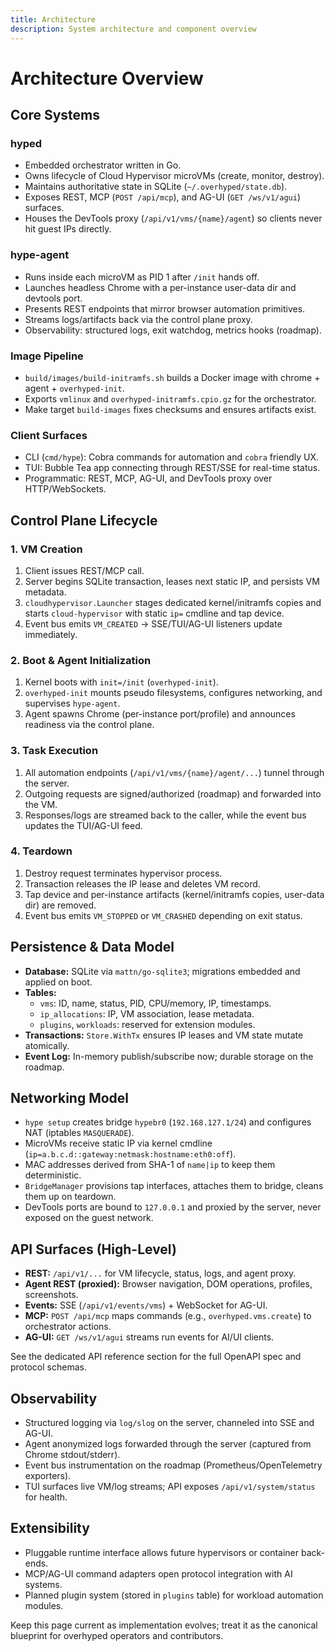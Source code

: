 ```yaml
---
title: Architecture
description: System architecture and component overview
---
```


# Architecture Overview

## Core Systems

### hyped
- Embedded orchestrator written in Go.
- Owns lifecycle of Cloud Hypervisor microVMs (create, monitor, destroy).
- Maintains authoritative state in SQLite (`~/.overhyped/state.db`).
- Exposes REST, MCP (`POST /api/mcp`), and AG-UI (`GET /ws/v1/agui`) surfaces.
- Houses the DevTools proxy (`/api/v1/vms/{name}/agent`) so clients never hit guest IPs directly.

### hype-agent
- Runs inside each microVM as PID 1 after `/init` hands off.
- Launches headless Chrome with a per-instance user-data dir and devtools port.
- Presents REST endpoints that mirror browser automation primitives.
- Streams logs/artifacts back via the control plane proxy.
- Observability: structured logs, exit watchdog, metrics hooks (roadmap).

### Image Pipeline
- `build/images/build-initramfs.sh` builds a Docker image with chrome + agent + `overhyped-init`.
- Exports `vmlinux` and `overhyped-initramfs.cpio.gz` for the orchestrator.
- Make target `build-images` fixes checksums and ensures artifacts exist.

### Client Surfaces
- CLI (`cmd/hype`): Cobra commands for automation and `cobra` friendly UX.
- TUI: Bubble Tea app connecting through REST/SSE for real-time status.
- Programmatic: REST, MCP, AG-UI, and DevTools proxy over HTTP/WebSockets.

## Control Plane Lifecycle

### 1. VM Creation
1. Client issues REST/MCP call.
2. Server begins SQLite transaction, leases next static IP, and persists VM metadata.
3. `cloudhypervisor.Launcher` stages dedicated kernel/initramfs copies and starts `cloud-hypervisor` with static `ip=` cmdline and tap device.
4. Event bus emits `VM_CREATED` → SSE/TUI/AG-UI listeners update immediately.

### 2. Boot & Agent Initialization
1. Kernel boots with `init=/init` (`overhyped-init`).
2. `overhyped-init` mounts pseudo filesystems, configures networking, and supervises `hype-agent`.
3. Agent spawns Chrome (per-instance port/profile) and announces readiness via the control plane.

### 3. Task Execution
1. All automation endpoints (`/api/v1/vms/{name}/agent/...`) tunnel through the server.
2. Outgoing requests are signed/authorized (roadmap) and forwarded into the VM.
3. Responses/logs are streamed back to the caller, while the event bus updates the TUI/AG-UI feed.

### 4. Teardown
1. Destroy request terminates hypervisor process.
2. Transaction releases the IP lease and deletes VM record.
3. Tap device and per-instance artifacts (kernel/initramfs copies, user-data dir) are removed.
4. Event bus emits `VM_STOPPED` or `VM_CRASHED` depending on exit status.

## Persistence & Data Model
- **Database:** SQLite via `mattn/go-sqlite3`; migrations embedded and applied on boot.
- **Tables:**
  - `vms`: ID, name, status, PID, CPU/memory, IP, timestamps.
  - `ip_allocations`: IP, VM association, lease metadata.
  - `plugins`, `workloads`: reserved for extension modules.
- **Transactions:** `Store.WithTx` ensures IP leases and VM state mutate atomically.
- **Event Log:** In-memory publish/subscribe now; durable storage on the roadmap.

## Networking Model
- `hype setup` creates bridge `hypebr0` (`192.168.127.1/24`) and configures NAT (iptables `MASQUERADE`).
- MicroVMs receive static IP via kernel cmdline (`ip=a.b.c.d::gateway:netmask:hostname:eth0:off`).
- MAC addresses derived from SHA-1 of `name|ip` to keep them deterministic.
- `BridgeManager` provisions tap interfaces, attaches them to bridge, cleans them up on teardown.
- DevTools ports are bound to `127.0.0.1` and proxied by the server, never exposed on the guest network.

## API Surfaces (High-Level)
- **REST:** `/api/v1/...` for VM lifecycle, status, logs, and agent proxy.
- **Agent REST (proxied):** Browser navigation, DOM operations, profiles, screenshots.
- **Events:** SSE (`/api/v1/events/vms`) + WebSocket for AG-UI.
- **MCP:** `POST /api/mcp` maps commands (e.g., `overhyped.vms.create`) to orchestrator actions.
- **AG-UI:** `GET /ws/v1/agui` streams run events for AI/UI clients.

See the dedicated API reference section for the full OpenAPI spec and protocol schemas.

## Observability
- Structured logging via `log/slog` on the server, channeled into SSE and AG-UI.
- Agent anonymized logs forwarded through the server (captured from Chrome stdout/stderr).
- Event bus instrumentation on the roadmap (Prometheus/OpenTelemetry exporters).
- TUI surfaces live VM/log streams; API exposes `/api/v1/system/status` for health.

## Extensibility
- Pluggable runtime interface allows future hypervisors or container back-ends.
- MCP/AG-UI command adapters open protocol integration with AI systems.
- Planned plugin system (stored in `plugins` table) for workload automation modules.

Keep this page current as implementation evolves; treat it as the canonical blueprint for overhyped operators and contributors.